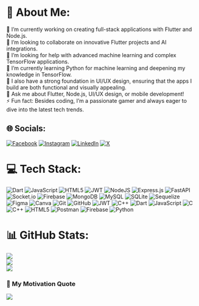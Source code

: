 # 💫 About Me:
🎯 I’m currently working on creating full-stack applications with Flutter and Node.js.<br>👥 I’m looking to collaborate on innovative Flutter projects and AI integrations.<br>🤝 I’m looking for help with advanced machine learning and complex TensorFlow applications.<br>🌱 I’m currently learning Python for machine learning and deepening my knowledge in TensorFlow.<br>🎨 I also have a strong foundation in UI/UX design, ensuring that the apps I build are both functional and visually appealing.<br>💬 Ask me about Flutter, Node.js, UI/UX design, or mobile development!<br>⚡ Fun fact: Besides coding, I’m a passionate gamer and always eager to dive into the latest tech trends.


## 🌐 Socials:
[![Facebook](https://img.shields.io/badge/Facebook-%231877F2.svg?logo=Facebook&logoColor=white)](https://facebook.com//Malik.Nomi000) [![Instagram](https://img.shields.io/badge/Instagram-%23E4405F.svg?logo=Instagram&logoColor=white)](https://instagram.com//malik_nomi0) [![LinkedIn](https://img.shields.io/badge/LinkedIn-%230077B5.svg?logo=linkedin&logoColor=white)](https://linkedin.com/in//maliknomi0) [![X](https://img.shields.io/badge/X-black.svg?logo=X&logoColor=white)](https://x.com//Malik_Nomi01) 

# 💻 Tech Stack:
![Dart](https://img.shields.io/badge/dart-%230175C2.svg?style=for-the-badge&logo=dart&logoColor=white) ![JavaScript](https://img.shields.io/badge/javascript-%23323330.svg?style=for-the-badge&logo=javascript&logoColor=%23F7DF1E) ![HTML5](https://img.shields.io/badge/html5-%23E34F26.svg?style=for-the-badge&logo=html5&logoColor=white) ![JWT](https://img.shields.io/badge/JWT-black?style=for-the-badge&logo=JSON%20web%20tokens) ![NodeJS](https://img.shields.io/badge/node.js-6DA55F?style=for-the-badge&logo=node.js&logoColor=white) ![Express.js](https://img.shields.io/badge/express.js-%23404d59.svg?style=for-the-badge&logo=express&logoColor=%2361DAFB) ![FastAPI](https://img.shields.io/badge/FastAPI-005571?style=for-the-badge&logo=fastapi) ![Socket.io](https://img.shields.io/badge/Socket.io-black?style=for-the-badge&logo=socket.io&badgeColor=010101) ![Firebase](https://img.shields.io/badge/firebase-a08021?style=for-the-badge&logo=firebase&logoColor=ffcd34) ![MongoDB](https://img.shields.io/badge/MongoDB-%234ea94b.svg?style=for-the-badge&logo=mongodb&logoColor=white) ![MySQL](https://img.shields.io/badge/mysql-4479A1.svg?style=for-the-badge&logo=mysql&logoColor=white) ![SQLite](https://img.shields.io/badge/sqlite-%2307405e.svg?style=for-the-badge&logo=sqlite&logoColor=white) ![Sequelize](https://img.shields.io/badge/Sequelize-52B0E7?style=for-the-badge&logo=Sequelize&logoColor=white) ![Figma](https://img.shields.io/badge/figma-%23F24E1E.svg?style=for-the-badge&logo=figma&logoColor=white) ![Canva](https://img.shields.io/badge/Canva-%2300C4CC.svg?style=for-the-badge&logo=Canva&logoColor=white) ![Git](https://img.shields.io/badge/git-%23F05033.svg?style=for-the-badge&logo=git&logoColor=white) ![GitHub](https://img.shields.io/badge/github-%23121011.svg?style=for-the-badge&logo=github&logoColor=white) ![JWT](https://img.shields.io/badge/JWT-black?style=for-the-badge&logo=JSON%20web%20tokens) ![C++](https://img.shields.io/badge/c++-%2300599C.svg?style=for-the-badge&logo=c%2B%2B&logoColor=white) ![Dart](https://img.shields.io/badge/dart-%230175C2.svg?style=for-the-badge&logo=dart&logoColor=white) ![JavaScript](https://img.shields.io/badge/javascript-%23323330.svg?style=for-the-badge&logo=javascript&logoColor=%23F7DF1E) ![C](https://img.shields.io/badge/c-%2300599C.svg?style=for-the-badge&logo=c&logoColor=white) ![C++](https://img.shields.io/badge/c++-%2300599C.svg?style=for-the-badge&logo=c%2B%2B&logoColor=white) ![HTML5](https://img.shields.io/badge/html5-%23E34F26.svg?style=for-the-badge&logo=html5&logoColor=white) ![Postman](https://img.shields.io/badge/Postman-FF6C37?style=for-the-badge&logo=postman&logoColor=white) ![Firebase](https://img.shields.io/badge/firebase-%23039BE5.svg?style=for-the-badge&logo=firebase) ![Python](https://img.shields.io/badge/python-3670A0?style=for-the-badge&logo=python&logoColor=ffdd54)
# 📊 GitHub Stats:
![](https://github-readme-stats.vercel.app/api?username=maliknomi0&theme=dark&hide_border=false&include_all_commits=true&count_private=false)<br/>
![](https://github-readme-streak-stats.herokuapp.com/?user=maliknomi0&theme=dark&hide_border=false)<br/>
![](https://github-readme-stats.vercel.app/api/top-langs/?username=maliknomi0&theme=dark&hide_border=false&include_all_commits=true&count_private=false&layout=compact)

### 🌟 My Motivation Quote
![](https://img.shields.io/badge/With%20great%20power%20comes%20great%20responsibility%20-%20Uncle%20Ben%20🕷️-%230077b6?style=for-the-badge)




<!-- Proudly created with GPRM ( https://gprm.itsvg.in ) -->
